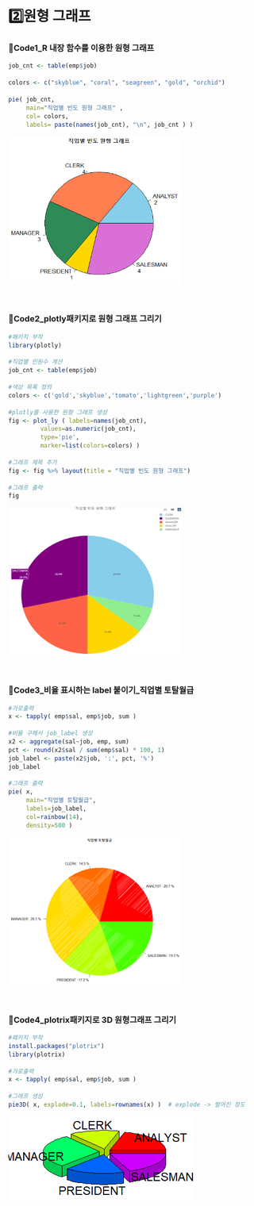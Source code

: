 # 2️⃣원형 그래프

### 📍Code1_R 내장 함수를 이용한 원형 그래프

```r
job_cnt <- table(emp$job)

colors <- c("skyblue", "coral", "seagreen", "gold", "orchid")

pie( job_cnt, 
     main="직업별 빈도 원형 그래프" ,
     col= colors,
     labels= paste(names(job_cnt), "\n", job_cnt ) )
```
<img src="https://github.com/goguma999/R__/blob/main/_2-1.png" width=350 height=300 >

&nbsp;

### 📍Code2_plotly패키지로 원형 그래프 그리기
```r
#패키지 부착
library(plotly)

#직업별 인원수 계산
job_cnt <- table(emp$job)

#색상 목록 정의
colors <- c('gold','skyblue','tomato','lightgreen','purple')

#plotly를 사용한 원형 그래프 생성
fig <- plot_ly ( labels=names(job_cnt),
		 values=as.numeric(job_cnt),
		 type='pie',
		 marker=list(colors=colors) )

#그래프 제목 추가
fig <- fig %>% layout(title = "직업별 빈도 원형 그래프")
									
#그래프 출력
fig 								
```
<img src="https://github.com/goguma999/R__/blob/main/_2-2.png" width=350 height=300>

&nbsp;

### 📍Code3_비율 표시하는 label 붙이기_직업별 토탈월급
```r
#가로출력
x <- tapply( emp$sal, emp$job, sum )

#비율 구해서 job_label 생성
x2 <- aggregate(sal~job, emp, sum)
pct <- round(x2$sal / sum(emp$sal) * 100, 1)
job_label <- paste(x2$job, ':', pct, '%')
job_label

#그래프 출력
pie( x,
     main="직업별 토탈월급",
     labels=job_label,
     col=rainbow(14),
     density=500 ) 
```
<img src="https://github.com/goguma999/R__/blob/main/_2-3.png" width=350 height=300>


&nbsp;

### 📍Code4_plotrix패키지로 3D 원형그래프 그리기
```r
#패키지 부착
install.packages("plotrix")
library(plotrix)

#가로출력
x <- tapply( emp$sal, emp$job, sum )

#그래프 생성
pie3D( x, explode=0.1, labels=rownames(x) )  # explode -> 벌어진 정도  
```
<img src="https://github.com/goguma999/R__/blob/main/_2-4.png">

&nbsp;

